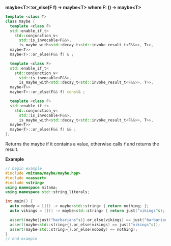 **maybe&lt;T&gt;::or_else(F f) -> maybe&lt;T&gt;**
**where F: () -> maybe&lt;T&gt;**

```cpp
template <class T>
class maybe {
  template <class F>
  std::enable_if_t<
    std::conjunction_v<
      std::is_invocable<F&&>,
      is_maybe_with<std::decay_t<std::invoke_result_t<F&&>>, T>>,
  maybe<T>>
  maybe<T>::or_else(F&& f) & ;

  template <class F>
  std::enable_if_t<
    std::conjunction_v<
      std::is_invocable<F&&>,
      is_maybe_with<std::decay_t<std::invoke_result_t<F&&>>, T>>,
  maybe<T>>
  maybe<T>::or_else(F&& f) const& ;

  template <class F>
  std::enable_if_t<
    std::conjunction_v<
      std::is_invocable<F&&>,
      is_maybe_with<std::decay_t<std::invoke_result_t<F&&>>, T>>,
  maybe<T>>
  maybe<T>::or_else(F&& f) && ;
};
```

Returns the maybe if it contains a value, otherwise calls `f` and returns the result.

**Example**

```cpp
// begin example
#include <mitama/maybe/maybe.hpp>
#include <cassert>
#include <string>
using namespace mitama;
using namespace std::string_literals;

int main() {
  auto nobody = []() -> maybe<std::string> { return nothing; };
  auto vikings = []() -> maybe<std::string> { return just("vikings"s); };

  assert(maybe{just("barbarians"s)}.or_else(vikings) == just("barbarians"s));
  assert(maybe<std::string>{}.or_else(vikings) == just("vikings"s));
  assert(maybe<std::string>{}.or_else(nobody) == nothing);
}
// end example
```
